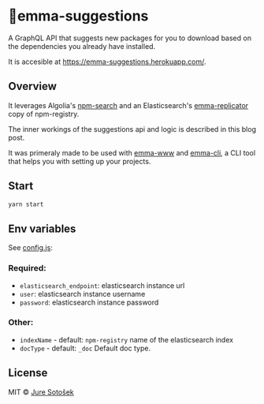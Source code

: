 # 🎯emma-suggestions

A GraphQL API that suggests new packages for you to download based on the dependencies you already have installed.

It is accesible at https://emma-suggestions.herokuapp.com/.
## Overview

It leverages Algolia's [npm-search](https://github.com/algolia/npm-search) and an Elasticsearch's [emma-replicator](https://github.com/JureSotosek/emma-replicator) copy of npm-registry.

The inner workings of the suggestions api and logic is described in this blog post.

It was primeraly made to be used with [emma-www](https://github.com/juresotosek/emma-www) and [emma-cli](https://github.com/Maticzav/emma-cli), a CLI tool that helps you with setting up your projects.
## Start

```sh
yarn start
```

## Env variables

See [config.js](./config.js):

### Required:
- `elasticsearch_endpoint`: elasticsearch instance url
- `user`: elasticsearch instance username
- `password`: elasticsearch instance password

### Other:
- `indexName` - default: `npm-registry` name of the elasticsearch index
- `docType` - default: `_doc` Default doc type.

## License

MIT © [Jure Sotošek](https://github.com/juresotosek)
